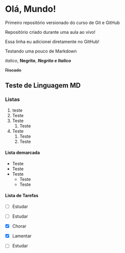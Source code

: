 # Olá, Mundo!
Primeiro repositório versionado do curso de Git e GitHub

Repositório criado durante uma aula ao vivo!

Essa linha eu adicionei diretamente no GitHub!

Testando uma pouco de Markdown

*italico*, **Negrito**, __*Negrito e Italico*__

~~Riscado~~

## Teste de Linguagem MD
  ### Listas
  1. teste
  1. Teste
  1. Teste
     1. Teste
  1. Teste
     1. Teste
     1. Teste

#### Lista demarcada
  
* Teste
* Teste
* Teste
   * Teste
   * Teste
   
#### Lista de Tarefas

- [ ] Estudar
- [ ] Estudar
- [x] Chorar
- [x] Lamentar
- [ ] Estudar
 
   
